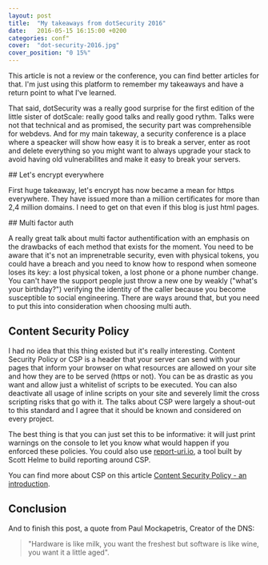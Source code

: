 ```yaml
---
layout: post
title:  "My takeaways from dotSecurity 2016"
date:   2016-05-15 16:15:00 +0200
categories: conf"
cover:  "dot-security-2016.jpg"
cover_position: "0 15%"
---
```

This article is not a review or the conference, you can find better articles for that. I'm just using this platform to remember my takeaways and have a return point to what I've learned.

That said, dotSecurity was a really good surprise for the first edition of the little sister of dotScale: really good talks and really good rythm. Talks were not that technical and as promised, the security part was comprehensible for webdevs. And for my main takeway, a security conference is a place where a speacker will show how easy it is to break a server, enter as root and delete everything so you might want to always upgrade your stack to avoid having old vulnerabilites and make it easy to break your servers.

## Let's encrypt everywhere

First huge takeaway, let's encrypt has now became a mean for https everywhere. They have issued more than a million certificates for more than 2,4 million domains. I need to get on that even if this blog is just html pages.

## Multi factor auth

A really great talk about multi factor authentification with an emphasis on the drawbacks of each method that exists for the moment. You need to be aware that it's not an imprenetrable security, even with physical tokens, you could have a breach and you need to know how to respond when someone loses its key: a lost physical token, a lost phone or a phone number change. You can't have the support people just throw a new one by weakly ("what's your birthday?") verifying the identity of the caller because you become susceptible to social engineering. There are ways around that, but you need to put this into consideration when choosing multi auth.

## Content Security Policy

I had no idea that this thing existed but it's really interesting. Content Security Policy or CSP is a header that your server can send with your pages that inform your browser on what resources are allowed on your site and how they are to be served (https or not). You can be as drastic as you want and allow just a whitelist of scripts to be executed. You can also deactivate all usage of inline scripts on your site and severely limit the cross scripting risks that go with it. The talks about CSP were largely a shout-out to this standard and I agree that it should be known and considered on every project.

The best thing is that you can just set this to be informative: it will just print warnings on the console to let you know what would happen if you enforced these policies. You could also use [report-uri.io](https://report-uri.io), a tool built by Scott Helme to build reporting around CSP.

You can find more about CSP on this article [Content Security Policy - an introduction](https://scotthelme.co.uk/content-security-policy-an-introduction/).


## Conclusion

And to finish this post, a quote from Paul Mockapetris, Creator of the DNS:

> "Hardware is like milk, you want the freshest but software is like wine, you want it a little aged".
